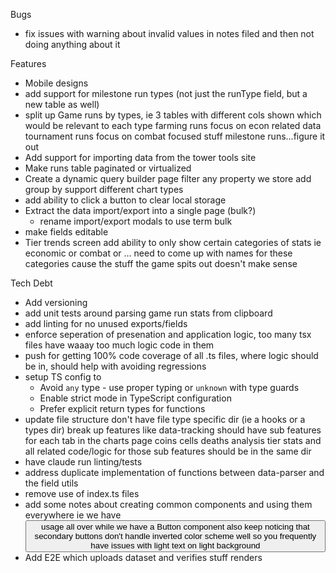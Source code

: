 Bugs
- fix issues with warning about invalid values in notes filed and then not doing anything about it

Features
- Mobile designs
- add support for milestone run types (not just the runType field, but a new table as well)
- split up Game runs by types, ie 3 tables with different cols shown which would be relevant to each type
    farming runs focus on econ related data
    tournament runs focus on combat focused stuff
    milestone runs...figure it out
- Add support for importing data from the tower tools site    
- Make runs table paginated or virtualized
- Create a dynamic query builder page
    filter any property we store
    add group by
    support different chart types
- add ability to click a button to clear local storage
- Extract the data import/export into a single page (bulk?)
    - rename import/export modals to use term bulk
- make fields editable
- Tier trends screen
    add ability to only show certain categories of stats
        ie economic or combat or ... need to come up with names for these categories cause the stuff the game spits out doesn't make sense

Tech Debt
- Add versioning
- add unit tests around parsing game run stats from clipboard
- add linting for no unused exports/fields
- enforce seperation of presenation and application logic, too many tsx files have waaay too much logic code in them
- push for getting 100% code coverage of all .ts files, where logic should be in, should help with avoiding regressions
- setup TS config to
    - Avoid `any` type - use proper typing or `unknown` with type guards
    - Enable strict mode in TypeScript configuration
    - Prefer explicit return types for functions
- update file structure
    don't have file type specific dir (ie a hooks or a types dir)
    break up features
        like data-tracking should have sub features for each tab in the charts page
            coins
            cells
            deaths analysis
            tier stats
        and all related code/logic for those sub features should be in the same dir
- have claude run linting/tests
- address duplicate implementation of functions between data-parser and the field utils
- remove use of index.ts files
- add some notes about creating common components and using them everywhere
    ie we have <button> usage all over while we have a Button component
    also keep noticing that secondary buttons don't handle inverted color scheme well
    so you frequently have issues with light text on light background
- Add E2E which uploads dataset and verifies stuff renders
